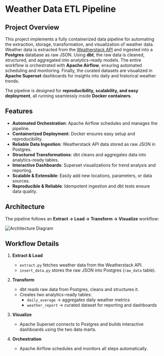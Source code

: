 # Weather Data ETL Pipeline

## Project Overview
This project implements a fully containerized data pipeline for automating the extraction, storage, transformation, and visualization of weather data.  
Weather data is extracted from the [Weatherstack API](https://weatherstack.com/) and ingested into a **Postgres** database as raw JSON. Using **dbt**, the raw data is cleaned, structured, and aggregated into analytics-ready models. The entire workflow is orchestrated with **Apache Airflow**, ensuring automated scheduling and monitoring. Finally, the curated datasets are visualized in **Apache Superset** dashboards for insights into daily and historical weather trends.  

The pipeline is designed for **reproducibility, scalability, and easy deployment**, all running seamlessly inside **Docker containers**.

## Features

- **Automated Orchestration**: Apache Airflow schedules and manages the pipeline.  
- **Containerized Deployment**: Docker ensures easy setup and reproducibility.  
- **Reliable Data Ingestion**: Weatherstack API data stored as raw JSON in Postgres.  
- **Structured Transformations**: dbt cleans and aggregates data into analytics-ready tables.  
- **Interactive Dashboards**: Superset visualizations for trend analysis and reporting.  
- **Scalable & Extensible**: Easily add new locations, parameters, or data sources.  
- **Reproducible & Reliable**: Idempotent ingestion and dbt tests ensure data quality.

## Architecture

The pipeline follows an **Extract → Load → Transform → Visualize** workflow:

![Architecture Diagram](./images/data_flow.png)


## Workflow Details

1. **Extract & Load**  
   - `extract.py` fetches weather data from the Weatherstack API.  
   - `insert_data.py` stores the raw JSON into Postgres (`raw_data` table).  

2. **Transform**  
   - dbt reads raw data from Postgres, cleans and structures it.  
   - Creates two analytics-ready tables:  
     - `daily_average` → aggregates daily weather metrics  
     - `weather_report` → curated dataset for reporting and dashboards  

3. **Visualize**  
   - Apache Superset connects to Postgres and builds interactive dashboards using the two data marts.  

4. **Orchestration**  
   - Apache Airflow schedules and monitors all steps automatically.

